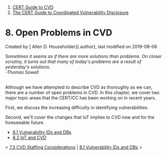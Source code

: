 



1.  [CERT Guide to CVD](index.html)
2.  [The CERT Guide to Coordinated Vulnerability
    Disclosure](The-CERT-Guide-to-Coordinated-Vulnerability-Disclosure_47677443.html)


# 8. Open Problems in CVD 




Created by [ Allen D. Householder]{.author}, last modified on 2019-08-06



*Sometimes it seems as if there are more solutions than problems. On
closer scrutiny, it turns out that many of today\'s problems are a
result of yesterday\'s solutions.*\
*-Thomas Sowell*

\
Although we have attempted to describe CVD as thoroughly as we can,
there are a number of open problems in CVD. In this chapter, we cover
two major topic areas that the CERT/CC has been working on in recent
years.

First, we discuss the increasing difficulty in identifying
vulnerabilities.

Second, we\'ll cover the changes that IoT implies to CVD now and for the
foreseeable future.

-   [8.1 Vulnerability IDs and
    DBs](8.1-Vulnerability-IDs-and-DBs_47677497.html)
-   [8.2 IoT and CVD](8.2-IoT-and-CVD_47677498.html)



\< [7.3 CVD Staffing
Considerations](7.3-CVD-Staffing-Considerations_47677495.html) \| [8.1
Vulnerability IDs and DBs](8.1-Vulnerability-IDs-and-DBs_47677497.html)
\>














